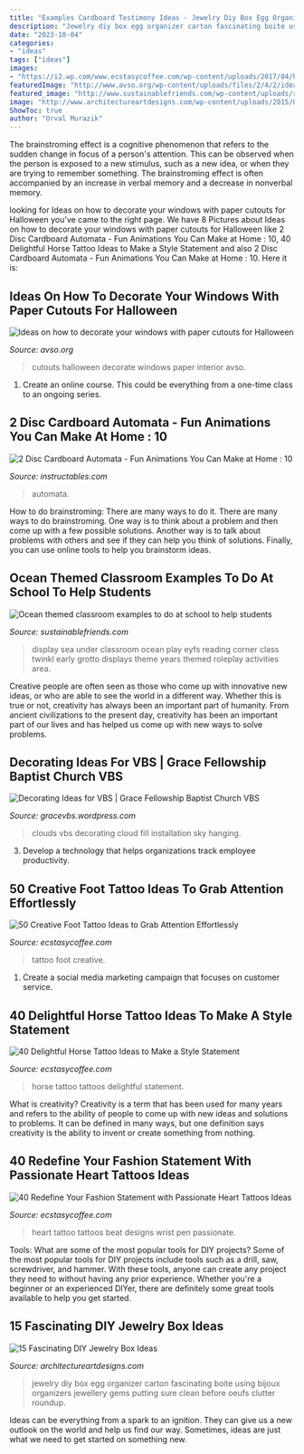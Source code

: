 ```yaml
---
title: "Examples Cardboard Testimony Ideas - Jewelry Diy Box Egg Organizer Carton Fascinating Boite Using Bijoux Organizers Jewellery Gems Putting Sure Clean Before Oeufs Clutter Roundup"
description: "Jewelry diy box egg organizer carton fascinating boite using bijoux organizers jewellery gems putting sure clean before oeufs clutter roundup"
date: "2023-10-04"
categories:
- "ideas"
tags: ["ideas"]
images:
- "https://i2.wp.com/www.ecstasycoffee.com/wp-content/uploads/2017/04/hearttattoos-birdtattoos-tattoocorazon-tattoosignovital-littletattoo.jpg?resize=750%2C750"
featuredImage: "http://www.avso.org/wp-content/uploads/files/2/4/2/ideas-on-how-to-decorate-your-windows-with-paper-cutouts-for-halloween-9-242.jpg"
featured_image: "http://www.sustainablefriends.com/wp-content/uploads/reading_corner_classroom_ideas.jpg"
image: "http://www.architectureartdesigns.com/wp-content/uploads/2015/01/439-630x912.jpg"
ShowToc: true
author: "Orval Murazik"
---
```



The brainstroming effect is a cognitive phenomenon that refers to the sudden change in focus of a person's attention. This can be observed when the person is exposed to a new stimulus, such as a new idea, or when they are trying to remember something. The brainstroming effect is often accompanied by an increase in verbal memory and a decrease in nonverbal memory.

	

		
looking for Ideas on how to decorate your windows with paper cutouts for Halloween you've came to the right page. We have 8 Pictures about Ideas on how to decorate your windows with paper cutouts for Halloween like 2 Disc Cardboard Automata - Fun Animations You Can Make at Home : 10, 40 Delightful Horse Tattoo Ideas to Make a Style Statement and also 2 Disc Cardboard Automata - Fun Animations You Can Make at Home : 10. Here it is:
		
    
## Ideas On How To Decorate Your Windows With Paper Cutouts For Halloween

<img loading=lazy src="http://www.avso.org/wp-content/uploads/files/2/4/2/ideas-on-how-to-decorate-your-windows-with-paper-cutouts-for-halloween-9-242.jpg" onerror="this.onerror=null;this.src='https://tse1.mm.bing.net/th?id=OIP.BBz18j6kldXhQN4lJqqa8gHaJ4&amp;pid=15.1';" alt="Ideas on how to decorate your windows with paper cutouts for Halloween">

_Source: avso.org_

>cutouts halloween decorate windows paper interior avso. 

	

1. Create an online course. This could be everything from a one-time class to an ongoing series.

    
## 2 Disc Cardboard Automata - Fun Animations You Can Make At Home : 10

<img loading=lazy src="https://content.instructables.com/ORIG/F21/J4SW/K8PF7S1V/F21J4SWK8PF7S1V.png?auto=webp&amp;frame=1&amp;width=2100" onerror="this.onerror=null;this.src='https://tse4.mm.bing.net/th?id=OIP.DpqGRYDcYweEKP22iro35wHaGL&amp;pid=15.1';" alt="2 Disc Cardboard Automata - Fun Animations You Can Make at Home : 10">

_Source: instructables.com_

>automata. 

	

How to do brainstroming: There are many ways to do it.
There are many ways to do brainstroming. One way is to think about a problem and then come up with a few possible solutions. Another way is to talk about problems with others and see if they can help you think of solutions. Finally, you can use online tools to help you brainstorm ideas.

    
## Ocean Themed Classroom Examples To Do At School To Help Students

<img loading=lazy src="http://www.sustainablefriends.com/wp-content/uploads/reading_corner_classroom_ideas.jpg" onerror="this.onerror=null;this.src='https://tse2.mm.bing.net/th?id=OIP.jaowU1w0bs2KTiwH04LwpwHaJ4&amp;pid=15.1';" alt="Ocean themed classroom examples to do at school to help students">

_Source: sustainablefriends.com_

>display sea under classroom ocean play eyfs reading corner class twinkl early grotto displays theme years themed roleplay activities area. 

	

Creative people are often seen as those who come up with innovative new ideas, or who are able to see the world in a different way. Whether this is true or not, creativity has always been an important part of humanity. From ancient civilizations to the present day, creativity has been an important part of our lives and has helped us come up with new ways to solve problems.

    
## Decorating Ideas For VBS | Grace Fellowship Baptist Church VBS

<img loading=lazy src="http://gracevbs.files.wordpress.com/2012/05/clouds2.jpg" onerror="this.onerror=null;this.src='https://tse2.mm.bing.net/th?id=OIP.MkQjyGYs86eKsgepq-qaDAAAAA&amp;pid=15.1';" alt="Decorating Ideas for VBS | Grace Fellowship Baptist Church VBS">

_Source: gracevbs.wordpress.com_

>clouds vbs decorating cloud fill installation sky hanging. 

	

3. Develop a technology that helps organizations track employee productivity. 

    
## 50 Creative Foot Tattoo Ideas To Grab Attention Effortlessly

<img loading=lazy src="https://i2.wp.com/www.ecstasycoffee.com/wp-content/uploads/2017/03/wavetattoo-linetattoo-girlswithtattoos-simpletattoo-cutetattoo-smalltattoo-foottattoo-tattoo-tattooist-tattooing-tattooart-tattooartist.jpg?resize=750%2C750" onerror="this.onerror=null;this.src='https://tse2.mm.bing.net/th?id=OIP.b2GhC32-CFQm0we8q0o2VAHaHa&amp;pid=15.1';" alt="50 Creative Foot Tattoo Ideas to Grab Attention Effortlessly">

_Source: ecstasycoffee.com_

>tattoo foot creative. 

	

1. Create a social media marketing campaign that focuses on customer service.

    
## 40 Delightful Horse Tattoo Ideas To Make A Style Statement

<img loading=lazy src="https://i2.wp.com/www.ecstasycoffee.com/wp-content/uploads/2017/05/blackandgrey-realistictattoo-horse-horsetattoo.jpg?resize=750%2C750" onerror="this.onerror=null;this.src='https://tse3.mm.bing.net/th?id=OIP.YskcGouxiDUUI33ktkVRJgHaHa&amp;pid=15.1';" alt="40 Delightful Horse Tattoo Ideas to Make a Style Statement">

_Source: ecstasycoffee.com_

>horse tattoo tattoos delightful statement. 

	

What is creativity?
Creativity is a term that has been used for many years and refers to the ability of people to come up with new ideas and solutions to problems. It can be defined in many ways, but one definition says creativity is the ability to invent or create something from nothing.

    
## 40 Redefine Your Fashion Statement With Passionate Heart Tattoos Ideas

<img loading=lazy src="https://i2.wp.com/www.ecstasycoffee.com/wp-content/uploads/2017/04/hearttattoos-birdtattoos-tattoocorazon-tattoosignovital-littletattoo.jpg?resize=750%2C750" onerror="this.onerror=null;this.src='https://tse3.mm.bing.net/th?id=OIP.6Azbsxo4GJzuBOgK_PP1PgHaHa&amp;pid=15.1';" alt="40 Redefine Your Fashion Statement with Passionate Heart Tattoos Ideas">

_Source: ecstasycoffee.com_

>heart tattoo tattoos beat designs wrist pen passionate. 

	

Tools: What are some of the most popular tools for DIY projects?
Some of the most popular tools for DIY projects include tools such as a drill, saw, screwdriver, and hammer. With these tools, anyone can create any project they need to without having any prior experience. Whether you're a beginner or an experienced DIYer, there are definitely some great tools available to help you get started.

    
## 15 Fascinating DIY Jewelry Box Ideas

<img loading=lazy src="http://www.architectureartdesigns.com/wp-content/uploads/2015/01/439-630x912.jpg" onerror="this.onerror=null;this.src='https://tse4.mm.bing.net/th?id=OIP.5EgfXWbIhyCqpG0M3LLlFQHaKu&amp;pid=15.1';" alt="15 Fascinating DIY Jewelry Box Ideas">

_Source: architectureartdesigns.com_

>jewelry diy box egg organizer carton fascinating boite using bijoux organizers jewellery gems putting sure clean before oeufs clutter roundup. 

	

Ideas can be everything from a spark to an ignition. They can give us a new outlook on the world and help us find our way. Sometimes, ideas are just what we need to get started on something new.

